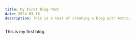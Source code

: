 ```yaml
---
title: My First Blog Post
date: 2024-03-16
description: This is a test of creating a blog with Astro. 
---
```


This is my first blog.